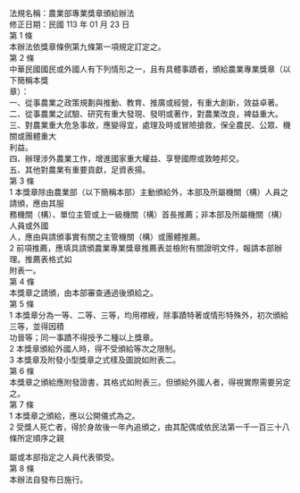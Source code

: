 法規名稱：農業部專業獎章頒給辦法  
修正日期：民國 113 年 01 月 23 日  
第 1 條  
本辦法依獎章條例第九條第一項規定訂定之。  
第 2 條  
中華民國國民或外國人有下列情形之一，且有具體事蹟者，頒給農業專業獎章（以下簡稱本獎  
章）：  
一、從事農業之政策規劃與推動、教育、推廣或經營，有重大創新，效益卓著。  
二、從事農業之試驗、研究有重大發現、發明或著作，對農業改良，裨益重大。  
三、對農業重大危急事故，應變得宜，處理及時或冒險搶救，保全農民、公眾、機關或團體重大  
利益。  
四、辦理涉外農業工作，增進國家重大權益、享譽國際或敦睦邦交。  
五、其他對農業有重要貢獻，足資表揚。  
第 3 條  
1 本獎章除由農業部（以下簡稱本部）主動頒給外，本部及所屬機關（構）人員之請頒，應由其服  
務機關（構）、單位主管或上一級機關（構）首長推薦；非本部及所屬機關（構）人員或外國  
人，應由與請頒事實有關之主管機關（構）或團體推薦。  
2 前項推薦，應填具請頒農業專業獎章推薦表並檢附有關證明文件，報請本部辦理。推薦表格式如  
附表一。  
第 4 條  
本獎章之請頒，由本部審查通過後頒給之。  
第 5 條  
1 本獎章分為一等、二等、三等，均用襟綬，除事蹟特著或情形特殊外，初次頒給三等，並得因積  
功晉等；同一事蹟不得授予二種以上獎章。  
2 本獎章頒給外國人時，得不受頒給等次之限制。  
3 本獎章及附發小型獎章之式樣及圖說如附表二。  
第 6 條  
本獎章之頒給應附發證書，其格式如附表三。但頒給外國人者，得視實際需要另定之。  
第 7 條  
1 本獎章之頒給，應以公開儀式為之。  
2 受獎人死亡者，得於身故後一年內追頒之，由其配偶或依民法第一千一百三十八條所定順序之親  


屬或本部指定之人員代表領受。  
第 8 條  
本辦法自發布日施行。  


